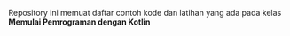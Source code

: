 Repository ini memuat daftar contoh kode dan latihan yang ada pada kelas **Memulai Pemrograman dengan Kotlin**
